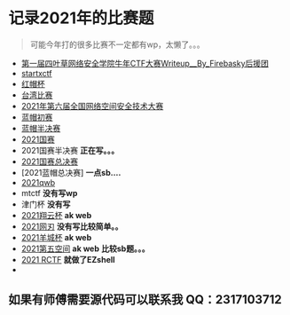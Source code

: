 # 记录2021年的比赛题
> 可能今年打的很多比赛不一定都有wp，太懒了。。。

+ [第一届四叶草网络安全学院牛年CTF大赛Writeup__By_Firebasky后援团](WP/第一届四叶草网络安全学院牛年CTF大赛Writeup__By_Firebasky后援团.pdf)
+ [startxctf](WP/startxctfwp.pdf)
+ [红帽杯](WP/红帽-2021-5-9.pdf)
+ [台湾比赛](WP/台湾wp.pdf)
+ [2021年第六届全国网络空间安全技术大赛](WP/双流一大学酸菜鱼-web-wp.pdf)
+ [蓝帽初赛](WP/hhhhh队伍.pdf)
+ [蓝帽半决赛](WP/hhhh队WEBwp.pdf)
+ [2021国赛](WP/web.pdf)
+ 2021国赛半决赛  **正在写。。。**
+ [2021国赛总决赛](https://www.anquanke.com/post/id/249651)
+ [2021蓝帽总决赛] **一点sb....**
+ [2021qwb](WP/qwb-web.pdf)
+ mtctf  **没有写wp**
+ 津门杯  **没有写**
+ [2021翔云杯](https://www.anquanke.com/post/id/251221) **ak web**
+ [2021网刃]() **没有写比较简单。。**
+ [2021羊城杯]()   **ak web**
+ [2021第五空间]()  **ak web**  **比较sb题。。。**
+ [2021 RCTF]()  **就做了EZshell**
+ 


## 如果有师傅需要源代码可以联系我 QQ：2317103712
